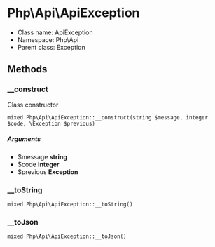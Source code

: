 Php\Api\ApiException
===============






* Class name: ApiException
* Namespace: Php\Api
* Parent class: Exception







Methods
-------



### __construct
Class constructor



    mixed Php\Api\ApiException::__construct(string $message, integer $code, \Exception $previous)



##### Arguments
  * $message **string**
  * $code **integer**
  * $previous **Exception**




### __toString




    mixed Php\Api\ApiException::__toString()






### __toJson




    mixed Php\Api\ApiException::__toJson()




